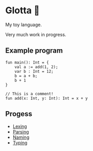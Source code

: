 # Glotta 👅
My toy language.

Very much work in progress.

## Example program
```
fun main(): Int = {
	val a := add(1, 2);
	var b : Int = 12;
	b = a + b;
	b + 1
}

// This is a comment!
fun add(x: Int, y: Int): Int = x + y
```

## Progess
- [Lexing](./src/lexing.c)
- [Parsing](./src/parsing.c)
- [Naming](./src/naming.c)
- [Typing](./src/typing.c)
